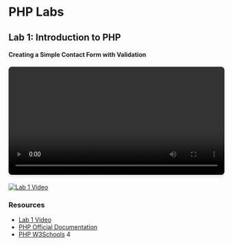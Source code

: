# PHP Labs

## Lab 1: Introduction to PHP

#### Creating a Simple Contact Form with Validation

<div style="width: 100%; max-width: 640px; margin: 20px auto; box-shadow: 0 4px 8px rgba(0,0,0,0.1); border-radius: 8px; overflow: hidden;">
  <video width="100%" controls style="display: block;">
    <source src="https://drive.google.com/uc?export=download&id=1ipvRojJc6aYESj41lSm3TNE4mNgT8rZc" type="video/mp4">
    Your browser does not support HTML5 video. 
    <a href="https://drive.google.com/file/d/1ipvRojJc6aYESj41lSm3TNE4mNgT8rZc/view?usp=sharing" target="_blank">Download the video</a> instead.
  </video>
</div>

[![Lab 1 Video](https://img.shields.io/badge/Watch-Full%20Screen%20Version-blue)](https://drive.google.com/file/d/1ipvRojJc6aYESj41lSm3TNE4mNgT8rZc/view?usp=sharing)

### Resources

- [Lab 1 Video](https://drive.google.com/file/d/1ipvRojJc6aYESj41lSm3TNE4mNgT8rZc/view?usp=sharing)
- [PHP Official Documentation](https://www.php.net/docs.php)
- [PHP W3Schools](https://www.w3schools.com/php/default.asp)
  4
